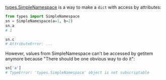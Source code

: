 [types.SimpleNamespace](https://docs.python.org/3/library/types.html#types.SimpleNamespace) is a way to make a `dict` with access by attributes:

```python
from types import SimpleNamespace
sn = SimpleNamespace(a=1, b=2)
sn.a
# 1

sn.c
# AttributeError: ...
```

However, values from SimpleNamespace can't be accessed by getitem anymore because "There should be one obvious way to do it":

```python
sn['a']
# TypeError: 'types.SimpleNamespace' object is not subscriptable
```
